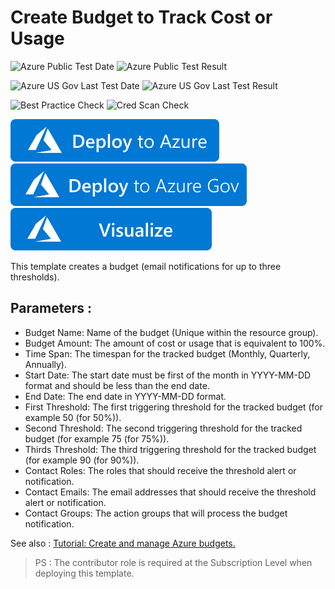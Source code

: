 # Create Budget to Track Cost or Usage

![Azure Public Test Date](https://azurequickstartsservice.blob.core.windows.net/badges/101-budget/PublicLastTestDate.svg)
![Azure Public Test Result](https://azurequickstartsservice.blob.core.windows.net/badges/101-budget/PublicDeployment.svg)

![Azure US Gov Last Test Date](https://azurequickstartsservice.blob.core.windows.net/badges/101-budget/FairfaxLastTestDate.svg)
![Azure US Gov Last Test Result](https://azurequickstartsservice.blob.core.windows.net/badges/101-budget/FairfaxDeployment.svg)

![Best Practice Check](https://azurequickstartsservice.blob.core.windows.net/badges/101-budget/BestPracticeResult.svg)
![Cred Scan Check](https://azurequickstartsservice.blob.core.windows.net/badges/101-budget/CredScanResult.svg)

[![Deploy To Azure](https://raw.githubusercontent.com/Azure/azure-quickstart-templates/master/1-CONTRIBUTION-GUIDE/images/deploytoazure.svg?sanitize=true)](https://portal.azure.com/#create/Microsoft.Template/uri/https%3A%2F%2Fraw.githubusercontent.com%2FAzure%2Fazure-quickstart-templates%2Fmaster%2F101-budget%2Fazuredeploy.json)
[![Deploy To Azure US Gov](https://raw.githubusercontent.com/Azure/azure-quickstart-templates/master/1-CONTRIBUTION-GUIDE/images/deploytoazuregov.svg?sanitize=true)](https://portal.azure.us/#create/Microsoft.Template/uri/https%3A%2F%2Fraw.githubusercontent.com%2FAzure%2Fazure-quickstart-templates%2Fmaster%2F101-budget%2Fazuredeploy.json)
[![Visualize](https://raw.githubusercontent.com/Azure/azure-quickstart-templates/master/1-CONTRIBUTION-GUIDE/images/visualizebutton.svg?sanitize=true)](http://armviz.io/#/?load=https%3A%2F%2Fraw.githubusercontent.com%2FAzure%2Fazure-quickstart-templates%2Fmaster%2F101-budget%2Fazuredeploy.json)

This template creates a budget (email notifications for up to three thresholds).

## Parameters :
- Budget Name: Name of the budget (Unique within the resource group).
- Budget Amount: The amount of cost or usage that is equivalent to 100%.
- Time Span: The timespan for the tracked budget (Monthly, Quarterly, Annually).
- Start Date: The start date must be first of the month in YYYY-MM-DD format and should be less than the end date.
- End Date: The end date in YYYY-MM-DD format.
- First Threshold: The first triggering threshold for the tracked budget (for example 50 (for 50%)).
- Second Threshold: The second triggering threshold for the tracked budget (for example 75 (for 75%)).
- Thirds Threshold: The third triggering threshold for the tracked budget (for example 90 (for 90%)).
- Contact Roles: The roles that should receive the threshold alert or notification.
- Contact Emails: The email addresses that should receive the threshold alert or notification.
- Contact Groups: The action groups that will process the budget notification.

See also : 
[Tutorial: Create and manage Azure budgets.](https://docs.microsoft.com/en-us/azure/cost-management-billing/costs/tutorial-acm-create-budgets)


> PS : The contributor role is required at the Subscription Level when deploying this template.
